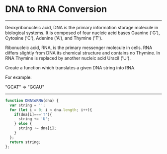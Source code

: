 # DNA to RNA Conversion

***
Deoxyribonucleic acid, DNA is the primary information storage molecule in biological systems. It is composed of four nucleic acid bases Guanine ('G'), Cytosine ('C'), Adenine ('A'), and Thymine ('T').

Ribonucleic acid, RNA, is the primary messenger molecule in cells. RNA differs slightly from DNA its chemical structure and contains no Thymine. In RNA Thymine is replaced by another nucleic acid Uracil ('U').

Create a function which translates a given DNA string into RNA.

For example:

"GCAT"  =>  "GCAU"
***

```js
function DNAtoRNA(dna) {
  var string = '';
  for (let i = 0; i < dna.length; i++){
    if(dna[i]==='T'){
      string += 'U';
    } else {
      string += dna[i];
    }
  };
  return string;
};
```